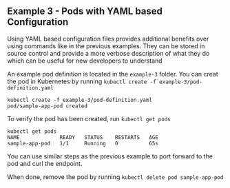 ## Example 3 - Pods with YAML based Configuration

Using YAML based configuration files provides additional benefits over using commands like in the previous examples. They can be stored in source control and provide a more verbose description of what they do which can be useful for new developers to understand

An example pod definition is located in the `example-3` folder. You can creat the pod in Kubernetes by running `kubectl create -f example-3/pod-definition.yaml`

```
kubectl create -f example-3/pod-definition.yaml
pod/sample-app-pod created
```

To verify the pod has been created, run `kubectl get pods`

```
kubectl get pods         
NAME             READY   STATUS    RESTARTS   AGE
sample-app-pod   1/1     Running   0          65s
```

You can use similar steps as the previous example to port forward to the pod and curl the endpoint.

When done, remove the pod by running `kubectl delete pod sample-app-pod`